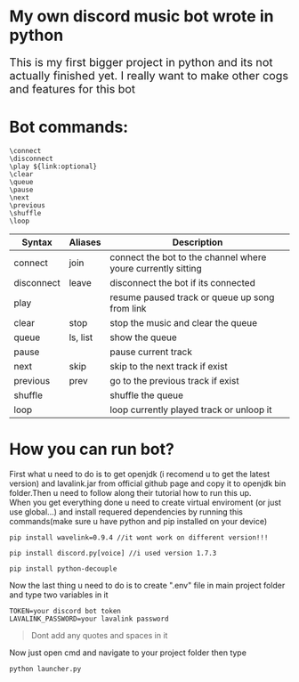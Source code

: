 
# My own discord music bot wrote in python 
<p class="center" style="font-size:20px;">
This is my first bigger project in python and its not actually finished yet.
I really want to make other cogs and features for this bot
</p>

# Bot commands:
``` 
\connect
\disconnect
\play ${link:optional}
\clear
\queue
\pause
\next
\previous
\shuffle
\loop
```
| Syntax | Aliases | Description
| ----------- | ----------- |--------|
| connect | join| connect the bot to the channel where youre currently sitting|
| disconnect | leave| disconnect the bot if its connected|
| play | | resume paused track or queue up song from link|
| clear | stop| stop the music and clear the queue|
| queue | ls, list| show the queue|
| pause | | pause current track|
| next | skip| skip to the next track if exist|
| previous | prev| go to the previous track if exist|
| shuffle | | shuffle the queue |
| loop | | loop currently played track or unloop it|


# How you can run bot?
First what u need to do is to get openjdk (i recomend u to get the latest version) and lavalink.jar from official github page and copy it to openjdk bin folder.Then u need to follow along their tutorial how to run this up. </br>
When you get everything done u need to create virtual enviroment (or just use global...) and install requered dependencies by running this commands(make sure u have python and pip installed on your device)

```
pip install wavelink=0.9.4 //it wont work on different version!!!
```
```
pip install discord.py[voice] //i used version 1.7.3
```
```
pip install python-decouple
```
Now the last thing u need to do is to create ".env" file in main project folder
and type two variables in it
```
TOKEN=your discord bot token
LAVALINK_PASSWORD=your lavalink password
``` 
>Dont add any quotes and spaces in it

Now just open cmd and navigate to your project folder then type 
```
python launcher.py
```
